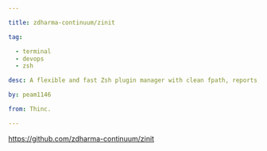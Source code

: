 ```yaml
---

title: zdharma-continuum/zinit 

tag: 

  - terminal
  - devops
  - zsh 

desc: A flexible and fast Zsh plugin manager with clean fpath, reports, completion management, turbo mode and dozens of other zadd-on features 

by: peam1146 

from: Thinc. 

---
```




https://github.com/zdharma-continuum/zinit 

